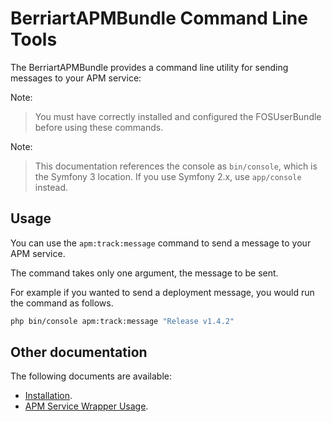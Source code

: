 # BerriartAPMBundle Command Line Tools

The BerriartAPMBundle provides a command line utility for sending messages to your
APM service:

Note:

> You must have correctly installed and configured the FOSUserBundle before
> using these commands.

Note:

> This documentation references the console as `bin/console`, which is
> the Symfony 3 location. If you use Symfony 2.x, use `app/console` instead.

## Usage

You can use the `apm:track:message` command to send a message to your APM
service.

The command takes only one argument, the message to be sent.

For example if you wanted to send a deployment message, you would run the command as follows.

```bash
php bin/console apm:track:message "Release v1.4.2"
```

## Other documentation

The following documents are available:

- [Installation](installation.md).
- [APM Service Wrapper Usage](client_usage.md).
